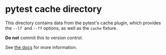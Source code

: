 # pytest cache directory #

This directory contains data from the pytest's cache plugin,
which provides the `--lf `and  `--ff` options, as well as the `cache` fixture.

**Do not** commit this to version control.

See [the docs](https://docs.pytest.org/en/stable/how-to/cache.html) for more information.
